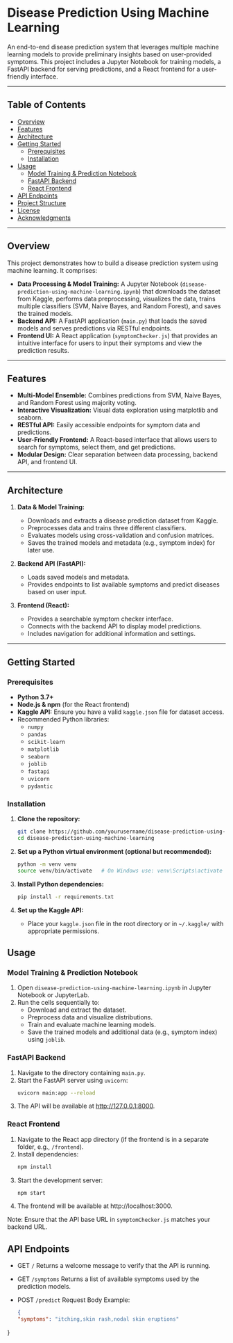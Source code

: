 # Disease Prediction Using Machine Learning

An end-to-end disease prediction system that leverages multiple machine learning models to provide preliminary insights based on user-provided symptoms. This project includes a Jupyter Notebook for training models, a FastAPI backend for serving predictions, and a React frontend for a user-friendly interface.

---

## Table of Contents

- [Overview](#overview)
- [Features](#features)
- [Architecture](#architecture)
- [Getting Started](#getting-started)
  - [Prerequisites](#prerequisites)
  - [Installation](#installation)
- [Usage](#usage)
  - [Model Training & Prediction Notebook](#model-training--prediction-notebook)
  - [FastAPI Backend](#fastapi-backend)
  - [React Frontend](#react-frontend)
- [API Endpoints](#api-endpoints)
- [Project Structure](#project-structure)
- [License](#license)
- [Acknowledgments](#acknowledgments)

---

## Overview

This project demonstrates how to build a disease prediction system using machine learning. It comprises:

- **Data Processing & Model Training:** A Jupyter Notebook (`disease-prediction-using-machine-learning.ipynb`) that downloads the dataset from Kaggle, performs data preprocessing, visualizes the data, trains multiple classifiers (SVM, Naive Bayes, and Random Forest), and saves the trained models.
- **Backend API:** A FastAPI application (`main.py`) that loads the saved models and serves predictions via RESTful endpoints.
- **Frontend UI:** A React application (`symptomChecker.js`) that provides an intuitive interface for users to input their symptoms and view the prediction results.

---

## Features

- **Multi-Model Ensemble:** Combines predictions from SVM, Naive Bayes, and Random Forest using majority voting.
- **Interactive Visualization:** Visual data exploration using matplotlib and seaborn.
- **RESTful API:** Easily accessible endpoints for symptom data and predictions.
- **User-Friendly Frontend:** A React-based interface that allows users to search for symptoms, select them, and get predictions.
- **Modular Design:** Clear separation between data processing, backend API, and frontend UI.

---

## Architecture

1. **Data & Model Training:**  
   - Downloads and extracts a disease prediction dataset from Kaggle.
   - Preprocesses data and trains three different classifiers.
   - Evaluates models using cross-validation and confusion matrices.
   - Saves the trained models and metadata (e.g., symptom index) for later use.

2. **Backend API (FastAPI):**  
   - Loads saved models and metadata.
   - Provides endpoints to list available symptoms and predict diseases based on user input.

3. **Frontend (React):**  
   - Provides a searchable symptom checker interface.
   - Connects with the backend API to display model predictions.
   - Includes navigation for additional information and settings.

---

## Getting Started

### Prerequisites

- **Python 3.7+**
- **Node.js & npm** (for the React frontend)
- **Kaggle API:** Ensure you have a valid `kaggle.json` file for dataset access.
- Recommended Python libraries:
  - `numpy`
  - `pandas`
  - `scikit-learn`
  - `matplotlib`
  - `seaborn`
  - `joblib`
  - `fastapi`
  - `uvicorn`
  - `pydantic`

### Installation

1. **Clone the repository:**

   ```bash
   git clone https://github.com/yourusername/disease-prediction-using-machine-learning.git
   cd disease-prediction-using-machine-learning
   ```
2. **Set up a Python virtual environment (optional but recommended):**
   ```bash
   python -m venv venv
   source venv/bin/activate   # On Windows use: venv\Scripts\activate
   ```
3. **Install Python dependencies:**
   ```bash
   pip install -r requirements.txt
   ```
4. **Set up the Kaggle API:**
   - Place your `kaggle.json` file in the root directory or in `~/.kaggle/` with appropriate permissions.

## Usage

### Model Training & Prediction Notebook

1. Open `disease-prediction-using-machine-learning.ipynb` in Jupyter Notebook or JupyterLab.
2. Run the cells sequentially to:
   - Download and extract the dataset.
   - Preprocess data and visualize distributions.
   - Train and evaluate machine learning models.
   - Save the trained models and additional data (e.g., symptom index) using `joblib`.

### FastAPI Backend

1. Navigate to the directory containing `main.py`.
2. Start the FastAPI server using `uvicorn`:
   ```bash
   uvicorn main:app --reload
   ```
3. The API will be available at http://127.0.0.1:8000.


### React Frontend

1. Navigate to the React app directory (if the frontend is in a separate folder, e.g., `/frontend`).
2. Install dependencies:
   ```bash
   npm install
   ```
3. Start the development server:
   ```bash
   npm start
   ```
4. The frontend will be available at http://localhost:3000.
   
Note: Ensure that the API base URL in `symptomChecker.js` matches your backend URL.

## API Endpoints

- GET `/`
  Returns a welcome message to verify that the API is running.
  
- GET `/symptoms`
  Returns a list of available symptoms used by the prediction models.

- POST `/predict`
  Request Body Example:
  ```json
  {
  "symptoms": "itching,skin rash,nodal skin eruptions"
}
```

